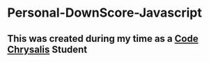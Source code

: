 # Personal-DownScore-Javascript
## This was created during my time as a [Code Chrysalis](https://codechrysalis.io) Student